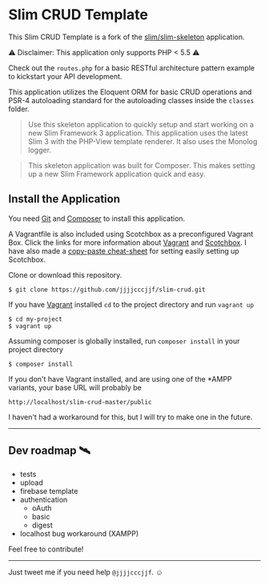 # Slim CRUD Template

This Slim CRUD Template is a fork of the [slim/slim-skeleton](https://github.com/slimphp/Slim-Skeleton) application.

⚠ Disclaimer: This application only supports PHP < 5.5 ⚠

Check out the `routes.php` for a basic RESTful architecture pattern example to kickstart your API development.

This application utilizes the Eloquent ORM for basic CRUD operations and PSR-4 autoloading standard for the autoloading classes inside the `classes` folder.

>Use this skeleton application to quickly setup and start working on a new Slim Framework 3 application. This application uses the latest Slim 3 with the PHP-View template renderer. It also uses the Monolog logger.

>This skeleton application was built for Composer. This makes setting up a new Slim Framework application quick and easy.

## Install the Application

 You need [Git](https://git-scm.com/downloads) and [Composer](https://getcomposer.org) to install this application.

 A Vagrantfile is also included using Scotchbox as a preconfigured Vagrant Box. Click the links for more information about [Vagrant](https://git-scm.com/downloads) and [Scotchbox](https://github.com/scotch-io/scotch-box). I have also made a [copy-paste cheat-sheet](https://gist.github.com/jjjjcccjjf/5fd9f696c36f23d72d3ae7b4eb9965d6) for setting easily setting up Scotchbox.

Clone or download this repository.

    $ git clone https://github.com/jjjjcccjjf/slim-crud.git

If you have [Vagrant](https://git-scm.com/downloads) installed `cd` to the project directory and run `vagrant up`

    $ cd my-project
    $ vagrant up

Assuming composer is globally installed, run `composer install` in your project directory

    $ composer install

If you don't have Vagrant installed, and are using one of the \*AMPP variants, your base URL will probably be

    http://localhost/slim-crud-master/public

I haven't had a workaround for this, but I will try to make one in the future.

---

## Dev roadmap 🛰

* tests
* upload
* firebase template
* authentication
  * oAuth
  * basic
  * digest
* localhost bug workaround (XAMPP)

Feel free to contribute!

---
Just tweet me if you need help `@jjjjcccjjf`. ☺
